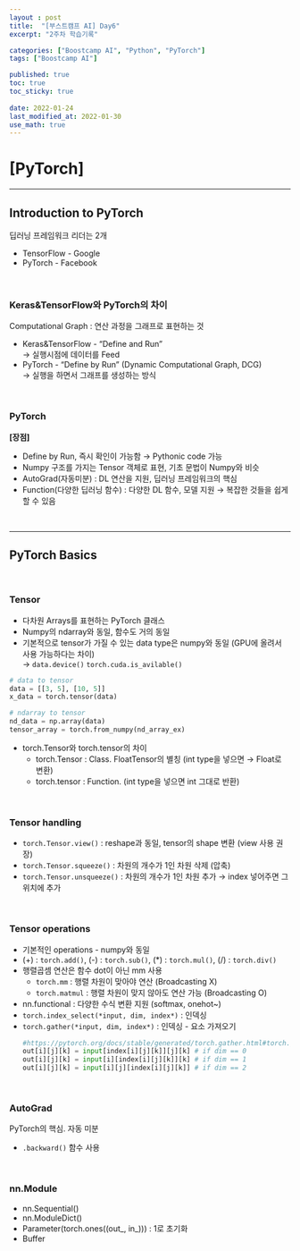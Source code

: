 ```yaml
---
layout : post
title:  "[부스트캠프 AI] Day6"
excerpt: "2주차 학습기록"

categories: ["Boostcamp AI", "Python", "PyTorch"]
tags: ["Boostcamp AI"]

published: true
toc: true
toc_sticky: true
 
date: 2022-01-24
last_modified_at: 2022-01-30
use_math: true
---
```


# <b>[PyTorch]</b>
---

## **Introduction to PyTorch**

딥러닝 프레임워크 리더는 2개 

- TensorFlow - Google
- PyTorch - Facebook

<br>

### **Keras&TensorFlow와 PyTorch의 차이**
Computational Graph : 연산 과정을 그래프로 표현하는 것   
- Keras&TensorFlow - “Define and Run”     
    → 실행시점에 데이터를 Feed   
- PyTorch - “Define by Run” (Dynamic Computational Graph, DCG)   
    →  실행을 하면서 그래프를 생성하는 방식   
        
<br>

### **PyTorch**

**[장점]**
- Define by Run, 즉시 확인이 가능함 → Pythonic code 가능   
- Numpy 구조를 가지는 Tensor 객체로 표현, 기초 문법이 Numpy와 비슷   
- AutoGrad(자동미분) : DL 연산을 지원, 딥러닝 프레임워크의 핵심   
- Function(다양한 딥러닝 함수) : 다양한 DL 함수, 모델 지원 → 복잡한 것들을 쉽게 할 수 있음   

<br>

---
## **PyTorch Basics**

<br>

### **Tensor**
- 다차원 Arrays를 표현하는 PyTorch 클래스   
- Numpy의 ndarray와 동일, 함수도 거의 동일   
- 기본적으로 tensor가 가질 수 있는 data type은 numpy와 동일 (GPU에 올려서 사용 가능하다는 차이)   
    → `data.device()`  `torch.cuda.is_avilable()`   

```python
# data to tensor
data = [[3, 5], [10, 5]]
x_data = torch.tensor(data)

# ndarray to tensor
nd_data = np.array(data)
tensor_array = torch.from_numpy(nd_array_ex)
```
- torch.Tensor와 torch.tensor의 차이
    - torch.Tensor : Class. FloatTensor의 별칭 (int type을 넣으면 → Float로 변환)
    - torch.tensor : Function. (int type을 넣으면 int 그대로 반환)

<br>

### **Tensor handling**
- `torch.Tensor.view()` : reshape과 동일, tensor의 shape 변환 (view 사용 권장)   
- `torch.Tensor.squeeze()` : 차원의 개수가 1인 차원 삭제 (압축)   
- `torch.Tensor.unsqueeze()` : 차원의 개수가 1인 차원 추가 → index 넣어주면 그 위치에 추가   

<br>

### **Tensor operations**
- 기본적인 operations - numpy와 동일
- (+) : `torch.add()`, (-) : `torch.sub()`, (*) : `torch.mul()`, (/) : `torch.div()`
- 행렬곱셈 연산은 함수 dot이 아닌 mm 사용
    - `torch.mm` : 행렬 차원이 맞아야 연산 (Broadcasting X)
    - `torch.matmul` : 행렬 차원이 맞지 않아도 연산 가능 (Broadcasting O)
- nn.functional : 다양한 수식 변환 지원 (softmax, onehot~)
- `torch.index_select(*input, dim, index*)` : 인덱싱
- `torch.gather(*input, dim, index*)` : 인덱싱 - 요소 가져오기  
    ```python
    #https://pytorch.org/docs/stable/generated/torch.gather.html#torch.gather
    out[i][j][k] = input[index[i][j][k]][j][k] # if dim == 0
    out[i][j][k] = input[i][index[i][j][k]][k] # if dim == 1
    out[i][j][k] = input[i][j][index[i][j][k]] # if dim == 2
    ```
    
<br>

### **AutoGrad**
PyTorch의 핵심. 자동 미분   
- `.backward()` 함수 사용   

<br>

### **nn.Module**
- nn.Sequential()
- nn.ModuleDict()
- Parameter(torch.ones((out_, in_))) : 1로 초기화
- Buffer